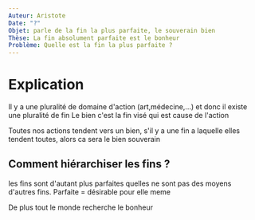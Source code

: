 ```yaml
---
Auteur: Aristote
Date: "?"
Objet: parle de la fin la plus parfaite, le souverain bien
Thèse: La fin absolument parfaite est le bonheur
Problème: Quelle est la fin la plus parfaite ?
---
```

# Explication 
Il y a une pluralité de domaine d'action (art,médecine,...) et donc il existe une pluralité de fin
Le bien c'est la fin visé qui est cause de l'action

Toutes nos actions tendent vers un bien, s'il y a une fin a laquelle elles tendent toutes, alors ca sera le bien souverain
## Comment hiérarchiser les fins ?
les fins sont d'autant plus parfaites quelles ne sont pas des moyens d'autres fins.
Parfaite = désirable pour elle meme

De plus tout le monde recherche le bonheur
